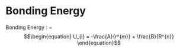 # Bonding Energy

Bonding Energy
: ~$$\begin{equation}
U_{i} = -\frac{A}{r^{m}} + \frac{B}{R^{n}}
\end{equation}$$